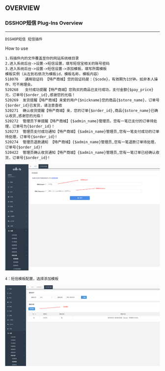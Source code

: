 ## OVERVIEW

### DSSHOP短信 Plug-Ins Overview

------
	DSSHOP短信 短信插件
How to use

	1.将插件内的文件覆盖至你的网站系统根目录
	2.进入系统后台->设置->短信设置，填写短信宝相关的账号密码
	3.进入系统后台->设置->短信设置->添加模板，填写所需模板
	模板实例（从左到右依次为模板id，模板名称，模板内容）
	518076   通用验证码 【特产商城】您的验证码是：{$code}，有效期为1分钟。如非本人操作，可不用理会。
	520268   支付成功提醒【特产商城】您购买的商品已支付成功，支付金额{$pay_price}元，订单号{$order_id},感谢您的光临！
	520269  发货提醒【特产商城】亲爱的用户{$nickname}您的商品{$store_name}，订单号{$order_id}已发货，请注意查收
	520271  确认收货提醒【特产商城】亲，您的订单{$order_id},商品{$store_name}已确认收货,感谢您的光临！
	520272  管理员下单提醒【特产商城】{$admin_name}管理员，您有一笔已支付的订单待处理，订单号为{$order_id}！
	520273  管理员支付成功通知【特产商城】{$admin_name}管理员,您有一笔支付成功的订单待处理，订单号{$order_id}!
	520274  管理员退款通知 【特产商城】{$admin_name}管理员,您有一笔退款订单待处理，订单号{$order_id}!
	520422  管理员确认收货通知【特产商城】{$admin_name}管理员,您有一笔订单已经确认收货，订单号{$order_id}!

![Submail](./markdown/1.png)

	4：短信模板配置，选择添加模板

![Submail](./markdown/2.png)
